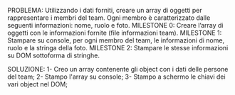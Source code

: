 PROBLEMA: 
Utilizzando i dati forniti, creare un array di oggetti per rappresentare i membri del team. Ogni membro è caratterizzato dalle seguenti informazioni: nome, ruolo e foto.
MILESTONE 0: Creare l’array di oggetti con le informazioni fornite (file informazioni team).
MILESTONE 1: Stampare su console, per ogni membro del team, le informazioni di nome, ruolo e la stringa della foto.
MILESTONE 2: Stampare le stesse informazioni su DOM sottoforma di stringhe.

SOLUZIONE: 
1- Creo un array contenente gli object con i dati delle persone del team;
2- Stampo l'array su console;
3- Stampo a schermo le chiavi dei vari object nel DOM;

